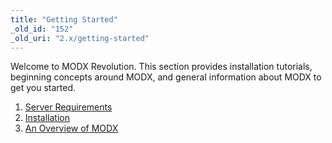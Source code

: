 ```yaml
---
title: "Getting Started"
_old_id: "152"
_old_uri: "2.x/getting-started"
---
```


 Welcome to MODX Revolution. This section provides installation tutorials, beginning concepts around MODX, and general information about MODX to get you started.

1. [Server Requirements](revolution/2.x/getting-started/server-requirements)
2. [Installation](revolution/2.x/getting-started/installation)
3. [An Overview of MODX](revolution/2.x/getting-started/an-overview-of-modx)